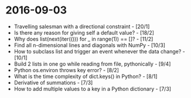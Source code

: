 # 2016-09-03

* Travelling salesman with a directional constraint - [20/1]
* Is there any reason for giving self a default value? - [18/2]
* Why does list(next(iter(())) for _ in range(1)) == []? - [11/2]
* Find all n-dimensional lines and diagonals with NumPy - [10/3]
* How to subclass list and trigger an event whenever the data change? - [10/1]
* Build 2 lists in one go while reading from file, pythonically - [9/4]
* Python os.environ throws key error? - [8/2]
* What is the time complexity of dict.keys() in Python? - [8/1]
* Derivative of summations - [7/3]
* How to add multiple values to a key in a Python dictionary - [7/3]
